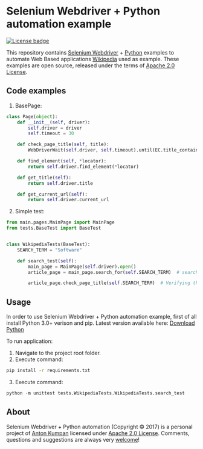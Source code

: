# Selenium Webdriver + Python automation example

[![License badge](https://img.shields.io/badge/license-Apache2-orange.svg)](http://www.apache.org/licenses/LICENSE-2.0)

This repository contains [Selenium Webdriver] + [Python] examples to automate Web Based applications [Wikipedia] used as example. 
These examples are open source, released under the terms of [Apache 2.0 License].

## Code examples
1. BasePage:
```python
class Page(object):
    def __init__(self, driver):
        self.driver = driver
        self.timeout = 30

    def check_page_title(self, title):
        WebDriverWait(self.driver, self.timeout).until(EC.title_contains(title))

    def find_element(self, *locator):
        return self.driver.find_element(*locator)

    def get_title(self):
        return self.driver.title

    def get_current_url(self):
        return self.driver.current_url
```
2. Simple test:
```python
from main.pages.MainPage import MainPage
from tests.BaseTest import BaseTest


class WikipediaTests(BaseTest):
    SEARCH_TERM = "Software"

    def search_test(self):
        main_page = MainPage(self.driver).open()
        article_page = main_page.search_for(self.SEARCH_TERM)  # searching for self.SEARCH_TERM

        article_page.check_page_title(self.SEARCH_TERM)  # Verifying that Article page title contains self.SEARCH_TERM
```

## Usage

In order to use Selenium Webdriver + Python automation example, first of all install Python 3.0+ verison and pip.
Latest version available here: 
[Download Python]

To run application:
1. Navigate to the project root folder.
2. Execute command: 
```bash
pip install -r requirements.txt
```
3.  Execute command:
```python
python -m unittest tests.WikipediaTests.WikipediaTests.search_test
```

## About

Selenium Webdriver + Python automation (Copyright &copy; 2017) is a personal project of [Anton Kumpan] licensed under [Apache 2.0 License]. 
Comments, questions and suggestions are always very [welcome][Selenium Webdriver + Python automation issues]!

[Apache 2.0 License]: http://www.apache.org/licenses/LICENSE-2.0
[Selenium Webdriver]: http://docs.seleniumhq.org/projects/webdriver/
[Python]: https://www.python.org/
[Download Python]: https://www.python.org/downloads/
[Wikipedia]: https://www.wikipedia.org/
[Anton Kumpan]: https://github.com/aKumpan
[Selenium Webdriver + Python automation issues]: https:/